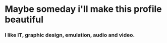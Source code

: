 <h1>Maybe someday i'll make this profile beautiful</h1>

<h3>I like IT, graphic design, emulation, audio and video.</h3>
